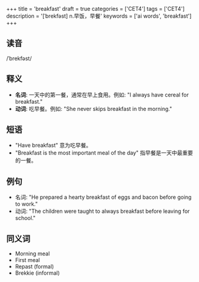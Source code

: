 +++
title = 'breakfast'
draft = true
categories = ['CET4']
tags = ['CET4']
description = '[ˈbrekfəst] n.早饭，早餐'
keywords = ['ai words', 'breakfast']
+++

## 读音
/ˈbrekfəst/

## 释义
- **名词**: 一天中的第一餐，通常在早上食用。例如: "I always have cereal for breakfast."
- **动词**: 吃早餐。例如: "She never skips breakfast in the morning."

## 短语
- "Have breakfast" 意为吃早餐。
- "Breakfast is the most important meal of the day" 指早餐是一天中最重要的一餐。

## 例句
- 名词: "He prepared a hearty breakfast of eggs and bacon before going to work."
- 动词: "The children were taught to always breakfast before leaving for school."

## 同义词
- Morning meal
- First meal
- Repast (formal)
- Brekkie (informal)
